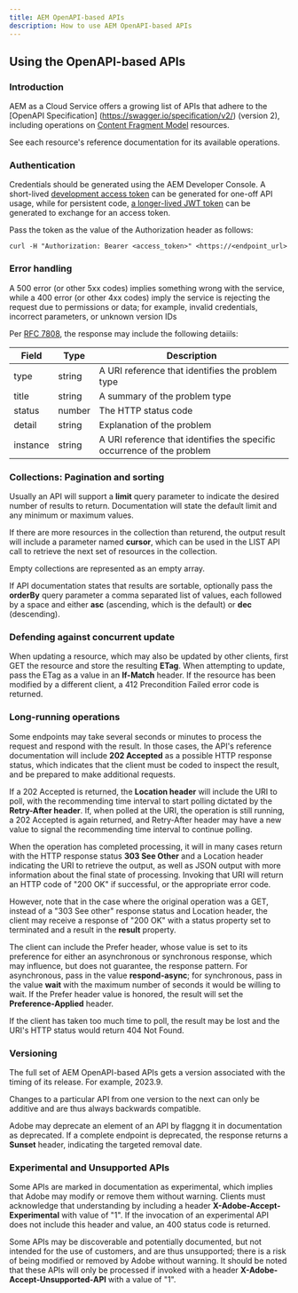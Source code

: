 ```yaml
---
title: AEM OpenAPI-based APIs
description: How to use AEM OpenAPI-based APIs
---
```


## Using the OpenAPI-based APIs

### Introduction

AEM as a Cloud Service offers a growing list of APIs that adhere to the [OpenAPI Specification] (https://swagger.io/specification/v2/) (version 2), including operations on [Content Fragment Model](https://developer-stage.adobe.com/experience-cloud/experience-manager-apis/api/stable/sites/) resources.

See each resource's reference documentation for its available operations.

### Authentication

Credentials should be generated using the AEM Developer Console. A short-lived [development access token](https://experienceleague.adobe.com/docs/experience-manager-cloud-service/content/implementing/developing/generating-access-tokens-for-server-side-apis.html#generating-the-access-token) can be generated for one-off API usage, while for persistent code, [a longer-lived JWT token](https://experienceleague.adobe.com/docs/experience-manager-cloud-service/content/implementing/developing/generating-access-tokens-for-server-side-apis.html?lang=en#generate-a-jwt-token-and-exchange-it-for-an-access-token) can be generated to exchange for an access token.  

Pass the token as the value of the Authorization header as follows:

`curl -H "Authorization: Bearer <access_token>" <https://<endpoint_url>`
  
### Error handling
  
A 500 error (or other 5xx codes) implies something wrong with the service, while a 400 error (or other 4xx codes) imply the service is rejecting the request due to permissions or data; for example, invalid credentials, incorrect parameters, or unknown version IDs

Per [RFC 7808](https://datatracker.ietf.org/doc/html/rfc7807), the response may include the following detaiils:

| Field      | Type      | Description |
| ---------- | -------- | ----------- |
| type      | string      | A URI reference that identifies the problem type |
| title     | string      | A summary of the problem type |
| status   | number       | The HTTP status code |
| detail   | string       | Explanation of the problem |
| instance   | string     | A URI reference that identifies the specific occurrence of the problem |

### Collections: Pagination and sorting

Usually an API will support a **limit** query parameter to indicate the desired number of results to return. Documentation will state the default limit and any minimum or maximum values.

If there are more resources in the collection than returend, the output result will include a parameter named **cursor**, which can be used in the LIST API call to retrieve the next set of resources in the collection.

Empty collections are represented as an empty array.

If API documentation states that results are sortable, optionally pass the **orderBy** query parameter a comma separated list of values, each followed by a space and either **asc** (ascending, which is the default) or **dec** (descending).

### Defending against concurrent update

When updating a resource, which may also be updated by other clients, first GET the resource and store the resulting **ETag**. When attempting to update, pass the ETag as a value in an **If-Match** header. If the resource has been modified by a different client, a 412 Precondition Failed error code is returned.

### Long-running operations

Some endpoints may take several seconds or minutes to process the request and respond with the result. In those cases, the API's reference documentation will include **202 Accepted** as a possible HTTP response status, which indicates that the client must be coded to inspect the result, and be prepared to make additional requests.

If a 202 Accepted is returned, the **Location header** will include the URI to poll, with the recommending time interval to start polling dictated by the **Retry-After header**. If, when polled at the URI, the operation is still running, a 202 Accepted is again returned, and Retry-After header may have a new value to signal the recommending time interval to continue polling.

When the operation has completed processing, it will in many cases return with the HTTP response status **303 See Other** and a Location header indicating the URI to retrieve the output, as well as JSON output with more information about the final state of processing. Invoking that URI will return an HTTP code of "200 OK" if successful, or the appropriate error code.

However, note that in the case where the original operation was a GET, instead of a "303 See other" response status and Location header, the client may receive a response of "200 OK" with a status property set to terminated and a result in the **result** property.

The client can include the Prefer header, whose value is set to its preference for either an asynchronous or synchronous response, which may influence, but does not guarantee, the response pattern. For asynchronous, pass in the value **respond-async**; for synchronous, pass in the value **wait** with the maximum number of seconds it would be willing to wait. If the Prefer header value is honored, the result will set the **Preference-Applied** header.

If the client has taken too much time to poll, the result may be lost and the URI's HTTP status would return 404 Not Found.

### Versioning

The full set of AEM OpenAPI-based APIs gets a version associated with the timing of its release. For example, 2023.9.

Changes to a particular API from one version to the next can only be additive and are thus always backwards compatible.

Adobe may deprecate an element of an API by flaggng it in documentation as deprecated. If a complete endpoint is deprecated, the response returns a **Sunset** header, indicating the targeted removal date. 

### Experimental and Unsupported APIs

Some APIs are marked in documentation as experimental, which implies that Adobe may modify or remove them without warning. Clients must acknowledge that understanding by including a header **X-Adobe-Accept-Experimental** with value of "1". If the invocation of an experimental API does not include this header and value, an 400 status code is returned.

Some APIs may be discoverable and potentially documented, but not intended for the use of customers, and are thus unsupported; there is a risk of being modified or removed by Adobe without warning. It should be noted that these APIs will only be processed if invoked with a header **X-Adobe-Accept-Unsupported-API** with a value of "1".
